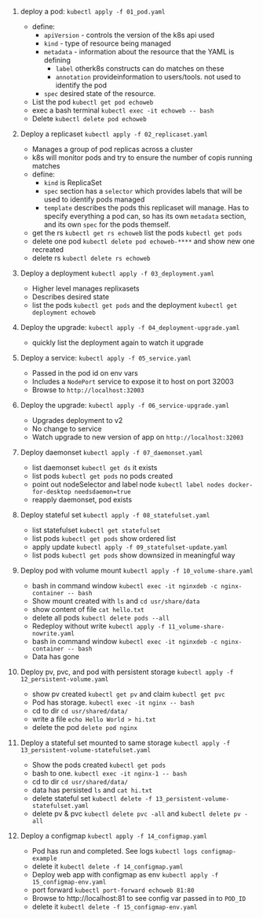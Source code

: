 1. deploy a pod: `kubectl apply -f 01_pod.yaml`
    - define:
        - `apiVersion` - controls the version of the k8s api used
        - `kind` - type of resource being managed
        - `metadata` - information about the resource that the YAML is defining
            - `label` otherk8s constructs can do matches on these
            - `annotation` provideinformation to users/tools. not used to identify the pod
        - `spec` desired state of the resource.
    - List the pod `kubectl get pod echoweb` 
    - exec a bash terminal `kubectl exec -it echoweb -- bash` 
    - Delete `kubectl delete pod echoweb`

2. Deploy a replicaset `kubectl apply -f 02_replicaset.yaml`
    - Manages a group of pod replicas across a cluster
    - k8s will monitor pods and try to ensure the number of copis running matches
    - define:
        - `kind` is ReplicaSet
        - `spec` section has a `selector` which provides labels that will be used to identify pods managed
        - `template` describes the pods this replicaset will manage. Has to specify everything a pod can, so has its own  `metadata` section, and its own `spec` for the pods themself.
    - get the rs `kubectl get rs echoweb` list the pods `kubectl get pods`
    - delete one pod `kubectl delete pod echoweb-****` and show new one recreated
    - delete rs `kubectl delete rs echoweb`

3. Deploy a deployment `kubectl apply -f 03_deployment.yaml`
    - Higher level manages replixasets
    - Describes desired state
    - list the pods `kubectl get pods` and the deployment `kubectl get deployment echoweb`

4. Deploy the upgrade: `kubectl apply -f 04_deployment-upgrade.yaml`
    - quickly list the deployment again to watch it upgrade

5. Deploy a service: `kubectl apply -f 05_service.yaml`
    - Passed in the pod id on env vars
    - Includes a `NodePort` service to expose it to host on port 32003
    - Browse to `http://localhost:32003`

6. Deploy the upgrade: `kubectl apply -f 06_service-upgrade.yaml`
    - Upgrades deployment to v2
    - No change to service
    - Watch upgrade to  new version of app on `http://localhost:32003`

7. Deploy daemonset `kubectl apply -f 07_daemonset.yaml`
    - list daemonset `kubectl get ds` it exists
    - list pods `kubectl get pods` no pods created
    - point out nodeSelector and label node `kubectl label nodes docker-for-desktop needsdaemon=true`
    - reapply daemonset, pod exists

8. Deploy stateful set `kubectl apply -f 08_statefulset.yaml`
    - list statefulset `kubectl get statefulset`
    - list pods `kubectl get pods` show ordered list
    - apply update `kubectl apply -f 09_statefulset-update.yaml` 
    - list pods `kubectl get pods` show downsized in meaningful way

9. Deploy pod with volume mount `kubectl apply -f 10_volume-share.yaml`
    - bash in command window `kubectl exec -it nginxdeb -c nginx-container -- bash`
    - Show mount created with `ls` and `cd usr/share/data`
    - show content of file `cat hello.txt`
    - delete all pods `kubectl delete pods --all`
    - Redeploy without write `kubectl apply -f 11_volume-share-nowrite.yaml`
    - bash in command window `kubectl exec -it nginxdeb -c nginx-container -- bash`
    - Data has gone

10. Deploy pv, pvc, and pod with persistent storage `kubectl apply -f 12_persistent-volume.yaml`
    - show pv created `kubectl get pv` and claim `kubectl get pvc`
    - Pod has storage. `kubectl exec -it nginx -- bash`
    - cd to dir `cd usr/shared/data/`
    - write a file `echo Hello World > hi.txt`
    - delete the pod `delete pod nginx`

11. Deploy a stateful set mounted to same storage `kubectl apply -f 13_persistent-volume-statefulset.yaml`
    - Show the pods created `kubectl get pods`
    - bash to one. `kubectl exec -it nginx-1 -- bash`
    - cd to dir `cd usr/shared/data/`
    - data has persisted `ls` and `cat hi.txt`
    - delete stateful set `kubectl delete -f 13_persistent-volume-statefulset.yaml`
    - delete pv & pvc `kubectl delete pvc -all` and `kubectl delete pv -all`

12. Deploy a configmap `kubectl apply -f 14_configmap.yaml`
    - Pod has run and completed. See logs `kubectl logs configmap-example`
    - delete it `kubectl delete -f 14_configmap.yaml`
    - Deploy web app with configmap as env `kubectl apply -f 15_configmap-env.yaml`
    - port forward `kubectl port-forward echoweb 81:80`
    - Browse to http://localhost:81 to see config var passed in to `POD_ID`
    - delete it `kubectl delete -f 15_configmap-env.yaml`

    







